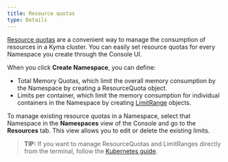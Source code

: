 ```yaml
---
title: Resource quotas
type: Details
---
```


[Resource quotas](https://kubernetes.io/docs/concepts/policy/resource-quotas/) are a convenient way to manage the consumption of resources in a Kyma cluster. You can easily set resource quotas for every Namespace you create through the Console UI.

When you click **Create Namespace**, you can define:
  - Total Memory Quotas, which limit the overall memory consumption by the Namespace by creating a ResourceQuota object.
  - Limits per container, which limit the memory consumption for individual containers in the Namespace by creating [LimitRange](https://kubernetes.io/docs/concepts/policy/limit-range/) objects.

To manage existing resource quotas in a Namespace, select that Namespace in the **Namespaces** view of the Console and go to the **Resources** tab. This view allows you to edit or delete the existing limits.

>**TIP:** If you want to manage ResourceQuotas and LimitRanges directly from the terminal, follow the [Kubernetes guide](https://kubernetes.io/docs/tasks/administer-cluster/manage-resources/quota-memory-cpu-namespace/).
